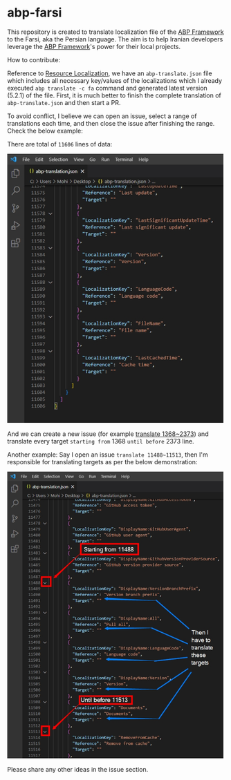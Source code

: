 # abp-farsi
This repository is created to translate localization file of the [ABP Framework](https://github.com/abpframework/abp) to the Farsi, aka the Persian language. The aim is to help Iranian developers leverage the [ABP Framework](https://github.com/abpframework/abp)'s power for their local projects.

How to contribute:

Reference to [Resource Localization](https://docs.abp.io/en/abp/latest/Contribution/Index#resource-localization), we have an `abp-translate.json` file which includes all necessary key/values of the localizations which I already executed `abp translate -c fa` command and generated latest version (5.2.1) of the file.
First, it is much better to finish the complete translation of `abp-translate.json` and then start a PR.

To avoid conflict, I believe we can open an issue, select a range of translations each time, and then close the issue after finishing the range. Check the below example:

There are total of `11606` lines of data:

<img src="doc/total.jpg" style="width:500px"/>

And we can create a new issue (for example [translate 1368~2373](https://github.com/mheidari988/abp-farsi/issues/1)) and translate every target `starting from` 1368 `until before` 2373 line.

Another example:
Say I open an issue `translate 11488~11513`, then I'm responsible for translating targets as per the below demonstration:


<img src="doc/sample.jpg" style="width:500px"/>


Please share any other ideas in the issue section.